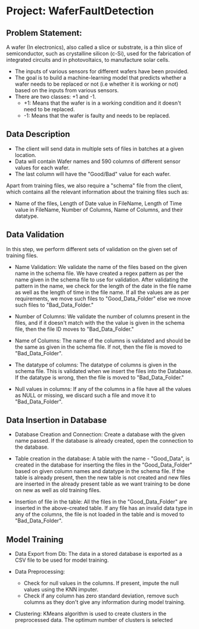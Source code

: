 # Project: WaferFaultDetection # 

## Problem Statement: ##
A wafer (In electronics), also called a slice or substrate, is a thin slice of semiconductor,
such as crystalline silicon (c-Si), used for the fabrication of integrated circuits and in photovoltaics,
to manufacture solar cells.

- The inputs of various sensors for different wafers have been provided.
- The goal is to build a machine-learning model that predicts whether a wafer needs to be replaced or not
  (i.e whether it is working or not) based on the inputs from various sensors.
- There are two classes: +1 and -1.
  - +1: Means that the wafer is in a working condition and it doesn't need to be replaced.
  - -1: Means that the wafer is faulty and needs to be replaced.


## Data Description ##
- The client will send data in multiple sets of files in batches at a given location.
- Data will contain Wafer names and 590 columns of different sensor values for each wafer.
- The last column will have the "Good/Bad" value for each wafer.

Apart from training files, we also require a "schema" file from the client, which contains all the
relevant information about the training files such as:

- Name of the files, Length of Date value in FileName, Length of Time value in FileName, Number of Columns, 
  Name of Columns, and their datatype.

## Data Validation ##
In this step, we perform different sets of validation on the given set of training files.

- Name Validation: We validate the name of the files based on the given name in the schema file. We have 
  created a regex pattern as per the name given in the schema file to use for validation. After validating 
  the pattern in the name, we check for the length of the date in the file name as well as the length of time 
  in the file name. If all the values are as per requirements, we move such files to "Good_Data_Folder" else
  we move such files to "Bad_Data_Folder."

- Number of Columns: We validate the number of columns present in the files, and if it doesn't match with the
  the value is given in the schema file, then the file ID moves to "Bad_Data_Folder."

- Name of Columns: The name of the columns is validated and should be the same as given in the schema file. 
  If not, then the file is moved to "Bad_Data_Folder".

- The datatype of columns: The datatype of columns is given in the schema file. This is validated when we insert
  the files into the Database. If the datatype is wrong, then the file is moved to "Bad_Data_Folder."

- Null values in columns: If any of the columns in a file have all the values as NULL or missing, we discard such
  a file and move it to "Bad_Data_Folder".

## Data Insertion in Database ##
- Database Creation and Connection: Create a database with the given name passed. If the database is already created,
  open the connection to the database.
- Table creation in the database: A table with the name - "Good_Data", is created in the database for inserting the files 
  in the "Good_Data_Folder" based on given column names and datatype in the schema file. If the table is already
  present, then the new table is not created and new files are inserted in the already present table as we want 
  training to be done on new as well as old training files.
 
- Insertion of file in the table: All the files in the "Good_Data_Folder" are inserted in the above-created table. If
  any file has an invalid data type in any of the columns, the file is not loaded in the table and is moved to "Bad_Data_Folder".

## Model Training ##
- Data Export from Db: The data in a stored database is exported as a CSV file to be used for model training.
 
- Data Preprocessing:
  - Check for null values in the columns. If present, impute the null values using the KNN imputer.
  - Check if any column has zero standard deviation, remove such columns as they don't give any information during 
    model training.
    
- Clustering: KMeans algorithm is used to create clusters in the preprocessed data. The optimum number of clusters 
  is selected
